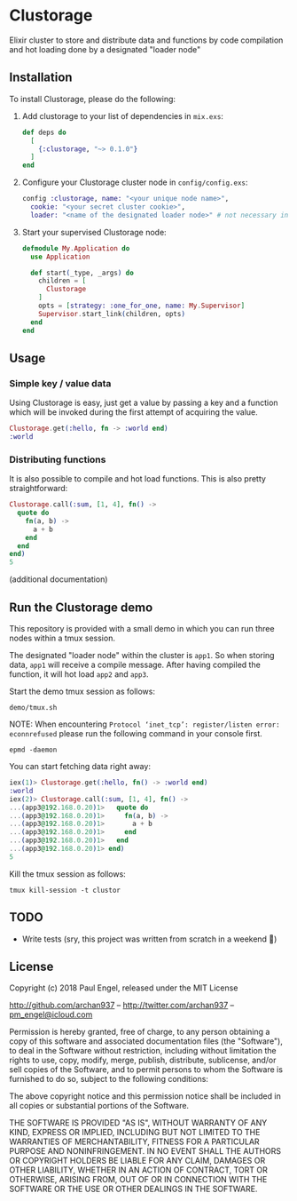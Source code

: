 # Clustorage

Elixir cluster to store and distribute data and functions by code compilation and hot loading done by a designated "loader node"

## Installation

To install Clustorage, please do the following:

  1. Add clustorage to your list of dependencies in `mix.exs`:

      ```elixir
      def deps do
        [
          {:clustorage, "~> 0.1.0"}
        ]
      end
      ```

  2. Configure your Clustorage cluster node in `config/config.exs`:

      ```elixir
      config :clustorage, name: "<your unique node name>",
        cookie: "<your secret cluster cookie>",
        loader: "<name of the designated loader node>" # not necessary in the "loader node" config file
      ```

  3. Start your supervised Clustorage node:

      ```elixir
      defmodule My.Application do
        use Application

        def start(_type, _args) do
          children = [
            Clustorage
          ]
          opts = [strategy: :one_for_one, name: My.Supervisor]
          Supervisor.start_link(children, opts)
        end
      end
      ```

## Usage

### Simple key / value data

Using Clustorage is easy, just get a value by passing a key and a function which will be invoked during the first attempt of acquiring the value.

  ```elixir
  Clustorage.get(:hello, fn -> :world end)
  :world
  ```

### Distributing functions

It is also possible to compile and hot load functions. This is also pretty straightforward:

  ```elixir
  Clustorage.call(:sum, [1, 4], fn() ->
    quote do
      fn(a, b) ->
        a + b
      end
    end
  end)
  5
  ```

(additional documentation)

## Run the Clustorage demo

This repository is provided with a small demo in which you can run three nodes within a tmux session.

The designated "loader node" within the cluster is `app1`. So when storing data, `app1` will receive a compile message. After having compiled the function, it will hot load `app2` and `app3`.

Start the demo tmux session as follows:

  ```shell
  demo/tmux.sh
  ```

NOTE: When encountering `Protocol ‘inet_tcp’: register/listen error: econnrefused` please run the following command in your console first.

  ```shell
  epmd -daemon
  ```

You can start fetching data right away:

  ```elixir
  iex(1)> Clustorage.get(:hello, fn() -> :world end)
  :world
  iex(2)> Clustorage.call(:sum, [1, 4], fn() ->
  ...(app3@192.168.0.20)1>   quote do
  ...(app3@192.168.0.20)1>     fn(a, b) ->
  ...(app3@192.168.0.20)1>       a + b
  ...(app3@192.168.0.20)1>     end
  ...(app3@192.168.0.20)1>   end
  ...(app3@192.168.0.20)1> end)
  5
  ```

Kill the tmux session as follows:

  ```shell
  tmux kill-session -t clustor
  ```

## TODO

- Write tests (sry, this project was written from scratch in a weekend :grimacing:)

## License

Copyright (c) 2018 Paul Engel, released under the MIT License

http://github.com/archan937 – http://twitter.com/archan937 – pm_engel@icloud.com

Permission is hereby granted, free of charge, to any person obtaining a copy of this software and associated documentation files (the "Software"), to deal in the Software without restriction, including without limitation the rights to use, copy, modify, merge, publish, distribute, sublicense, and/or sell copies of the Software, and to permit persons to whom the Software is furnished to do so, subject to the following conditions:

The above copyright notice and this permission notice shall be included in all copies or substantial portions of the Software.

THE SOFTWARE IS PROVIDED "AS IS", WITHOUT WARRANTY OF ANY KIND, EXPRESS OR IMPLIED, INCLUDING BUT NOT LIMITED TO THE WARRANTIES OF MERCHANTABILITY, FITNESS FOR A PARTICULAR PURPOSE AND NONINFRINGEMENT. IN NO EVENT SHALL THE AUTHORS OR COPYRIGHT HOLDERS BE LIABLE FOR ANY CLAIM, DAMAGES OR OTHER LIABILITY, WHETHER IN AN ACTION OF CONTRACT, TORT OR OTHERWISE, ARISING FROM, OUT OF OR IN CONNECTION WITH THE SOFTWARE OR THE USE OR OTHER DEALINGS IN THE SOFTWARE.

